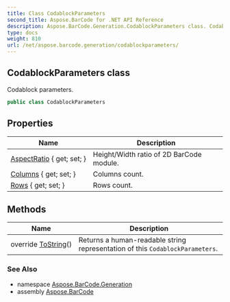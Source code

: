 ```yaml
---
title: Class CodablockParameters
second_title: Aspose.BarCode for .NET API Reference
description: Aspose.BarCode.Generation.CodablockParameters class. Codablock parameters
type: docs
weight: 810
url: /net/aspose.barcode.generation/codablockparameters/
---
```

## CodablockParameters class

Codablock parameters.

```csharp
public class CodablockParameters
```

## Properties

| Name | Description |
| --- | --- |
| [AspectRatio](../../aspose.barcode.generation/codablockparameters/aspectratio/) { get; set; } | Height/Width ratio of 2D BarCode module. |
| [Columns](../../aspose.barcode.generation/codablockparameters/columns/) { get; set; } | Columns count. |
| [Rows](../../aspose.barcode.generation/codablockparameters/rows/) { get; set; } | Rows count. |

## Methods

| Name | Description |
| --- | --- |
| override [ToString](../../aspose.barcode.generation/codablockparameters/tostring/)() | Returns a human-readable string representation of this `CodablockParameters`. |

### See Also

* namespace [Aspose.BarCode.Generation](../../aspose.barcode.generation/)
* assembly [Aspose.BarCode](../../)


